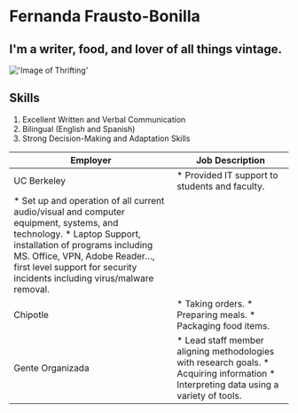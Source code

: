 # Fernanda Frausto-Bonilla
## I'm a writer, food, and lover of all things vintage.  
!['Image of Thrifting'](https://www.goodwillsew.com/hs-fs/hubfs/Interiror%20Thrifter.jpg?width=1200&name=Interiror%20Thrifter.jpg)
## Skills
1. Excellent Written and Verbal Communication
2. Bilingual (English and Spanish)
3. Strong Decision-Making and Adaptation Skills 

| Employer         | Job Description                                                                                                                                                                                                                                                                                                     |
|------------------|---------------------------------------------------------------------------------------------------------------------------------------------------------------------------------------------------------------------------------------------------------------------------------------------------------------------|
| UC Berkeley      | * Provided IT support to students and faculty. 
* Set up and operation of all current audio/visual and computer equipment, systems, and technology. * Laptop Support, installation of programs including MS. Office, VPN, Adobe Reader…, first level support for security incidents including virus/malware removal. |
| Chipotle         | * Taking orders. * Preparing meals. * Packaging food items.                                                                                                                                                                                                                                                         |
| Gente Organizada | * Lead staff member aligning methodologies with research goals. * Acquiring information * Interpreting data using a variety of tools.                                                                                                                                                                               |
